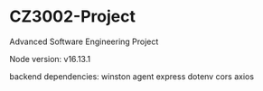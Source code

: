 # CZ3002-Project
Advanced Software Engineering Project

Node version: v16.13.1

backend dependencies:
winston
agent
express
dotenv
cors
axios